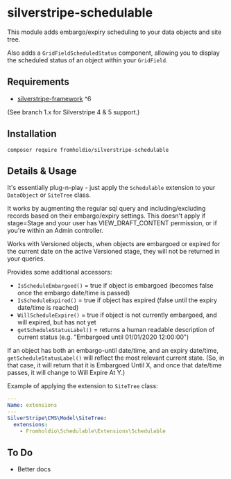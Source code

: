 # silverstripe-schedulable

This module adds embargo/expiry scheduling to your data objects and site tree.

Also adds a `GridFieldScheduledStatus` component, allowing you to display the scheduled status of an object within your `GridField`.

## Requirements

* [silverstripe-framework](https://github.com/silverstripe/silverstripe-framework) ^6

(See branch 1.x for Silverstripe 4 & 5 support.)

## Installation

`composer require fromholdio/silverstripe-schedulable`

## Details & Usage

It's essentially plug-n-play - just apply the `Schedulable` extension to your `DataObject` or `SiteTree` class.

It works by augmenting the regular sql query and including/excluding records based on their embargo/expiry settings. This doesn't apply if stage=Stage and your user has VIEW_DRAFT_CONTENT permission, or if you're within an Admin controller.

Works with Versioned objects, when objects are embargoed or expired for the current date on the active Versioned stage, they will not be returned in your queries.

Provides some additional accessors:

* `IsScheduleEmbargoed()` = true if object is embargoed (becomes false once the embargo date/time is passed)
* `IsScheduleExpired()` = true if object has expired (false until the expiry date/time is reached)
* `WillScheduleExpire()` = true if object is not currently embargoed, and will expired, but has not yet
* `getScheduleStatusLabel()` = returns a human readable description of current status (e.g. "Embargoed until 01/01/2020 12:00:00")

If an object has both an embargo-until date/time, and an expiry date/time, `getScheduleStatusLabel()` will reflect the most relevant current state. (So, in that case, it will return that it is Embargoed Until X, and once that date/time passes, it will change to Will Expire At Y.) 

Example of applying the extension to `SiteTree` class:

```yml
---
Name: extensions
---
SilverStripe\CMS\Model\SiteTree:
  extensions:
    - Fromholdio\Schedulable\Extensions\Schedulable
```

## To Do

* Better docs
